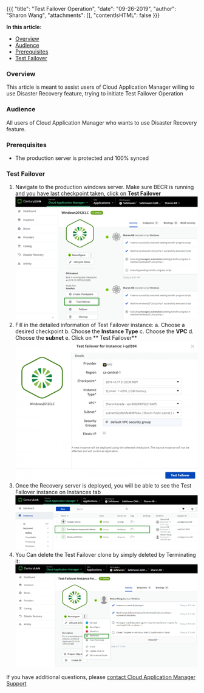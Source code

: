 {{{
  "title": "Test Failover Operation",
  "date": "09-26-2019",
  "author": "Sharon Wang",
  "attachments": [],
  "contentIsHTML": false
}}}

**In this article:**

* [Overview](#overview)
* [Audience](#audience)
* [Prerequisites](#prerequisites)
* [Test Failover](#Test-Failover)

### Overview 

This article is meant to assist users of Cloud Application Manager willing to use Disaster Recovery feature, trying to initiate Test Failover Operation

### Audience 

All users of Cloud Application Manager who wants to use Disaster Recovery feature.

### Prerequisites 

* The production server is protected and 100% synced

### Test Failover 
1. Navigate to the production windows server. Make sure BECR is running and you have last checkpoint taken, click on **Test Failover**
![test_failover_1](../../images/cloud-application-manager/dr-readiness/test_failover_1.png)
3. Fill in the detailed information of Test Failover instance:
 a. Choose a desired checkpoint
 b. Choose the **Instance Type**
 c. Choose the **VPC**
 d. Choose the **subnet**
 e. Click on ** Test Failover**
![test_failover_2](../../images/cloud-application-manager/dr-readiness/test_failover_2.png)
4. Once the Recovery server is deployed, you will be able to see the Test Failover instance on Instances tab
![test_failover_3](../../images/cloud-application-manager/dr-readiness/test_failover_3.png)
5. You Can delete the Test Failover clone by simply deleted by Terminating it:
![test_failover_4](../../images/cloud-application-manager/dr-readiness/test_failover_4.png)

If you have additional questions, please [contact Cloud Application Manager Support](mailto:incident@CenturyLink.com)

